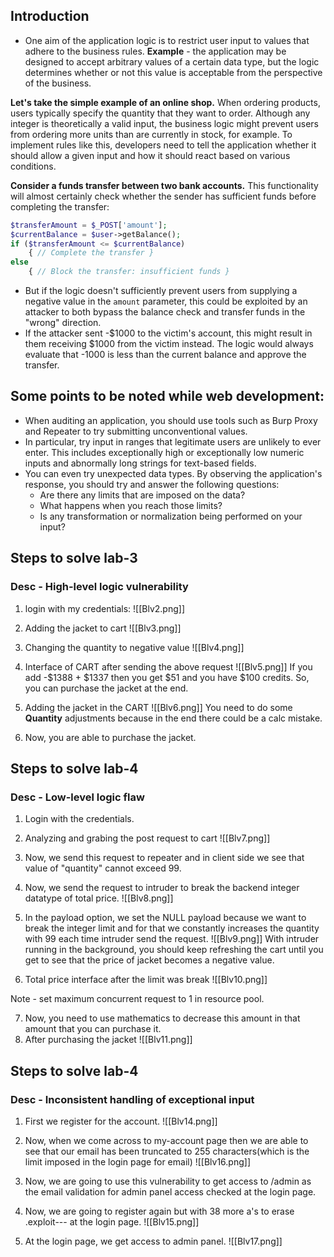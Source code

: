 ## Introduction
- One aim of the application logic is to restrict user input to values that adhere to the business rules.
**Example** - 
the application may be designed to accept arbitrary values of a certain data type, but the logic determines whether or not this value is acceptable from the perspective of the business.

**Let's take the simple example of an online shop.**
When ordering products, users typically specify the quantity that they want to order. Although any integer is theoretically a valid input, the business logic might prevent users from ordering more units than are currently in stock, for example.
To implement rules like this, developers need to tell the application whether it should allow a given input and how it should react based on various conditions.

**Consider a funds transfer between two bank accounts.**
This functionality will almost certainly check whether the sender has sufficient funds before completing the transfer:
```php
$transferAmount = $_POST['amount']; 
$currentBalance = $user->getBalance(); 
if ($transferAmount <= $currentBalance) 
	{ // Complete the transfer } 
else 
	{ // Block the transfer: insufficient funds }
```
- But if the logic doesn't sufficiently prevent users from supplying a negative value in the `amount` parameter, this could be exploited by an attacker to both bypass the balance check and transfer funds in the "wrong" direction.
- If the attacker sent -$1000 to the victim's account, this might result in them receiving $1000 from the victim instead. The logic would always evaluate that -1000 is less than the current balance and approve the transfer.

## Some points to be noted while web development:
- When auditing an application, you should use tools such as Burp Proxy and Repeater to try submitting unconventional values.
- In particular, try input in ranges that legitimate users are unlikely to ever enter. This includes exceptionally high or exceptionally low numeric inputs and abnormally long strings for text-based fields.
- You can even try unexpected data types. By observing the application's response, you should try and answer the following questions:
	- Are there any limits that are imposed on the data?
	- What happens when you reach those limits?
	- Is any transformation or normalization being performed on your input?

## Steps to solve lab-3
### Desc - High-level logic vulnerability

1. login with my credentials:
![[Blv2.png]]

2. Adding the jacket to cart
![[Blv3.png]]

3. Changing the quantity to negative value 
![[Blv4.png]]

4. Interface of CART after sending the above request
![[Blv5.png]]
If you add -$1388 + $1337 then you get $51 and you have $100 credits. So, you can purchase the jacket at the end.

5. Adding the jacket in the CART
![[Blv6.png]]
You need to do some **Quantity** adjustments because in the end there could be a calc mistake.

6. Now, you are able to purchase the jacket.

## Steps to solve lab-4
### Desc - Low-level logic flaw

1. Login with the credentials.
2. Analyzing and grabing the post request to cart
![[Blv7.png]]

3. Now, we send this request to repeater and in client side we see that value of "quantity" cannot exceed 99.
4. Now, we send the request to intruder to break the backend integer datatype of total price.
![[Blv8.png]]

5. In the payload option, we set the NULL payload because we want to break the integer limit and for that we constantly increases the quantity with 99 each time intruder send the request.
![[Blv9.png]]
With intruder running in the background, you should keep refreshing the cart until you get to see that the price of jacket becomes a negative value.

6. Total price interface after the limit was break
![[Blv10.png]]

Note - set maximum concurrent request to 1 in resource pool.

7. Now, you need to use mathematics to decrease this amount in that amount that you can purchase it.
8. After purchasing the jacket
![[Blv11.png]]

## Steps to solve lab-4
### Desc - Inconsistent handling of exceptional input

1. First we register for the account.
![[Blv14.png]]

2. Now, when we come across to my-account page then we are able to see that our email has been truncated to 255 characters(which is the limit imposed in the login page for email)
![[Blv16.png]]

3. Now, we are going to use this vulnerability to get access to /admin as the email validation for admin panel access checked at the login page.
4. Now, we are going to register again but with 38 more a's to erase .exploit--- at the login page.
![[Blv15.png]]

5. At the login page, we get access to admin panel.
![[Blv17.png]]

